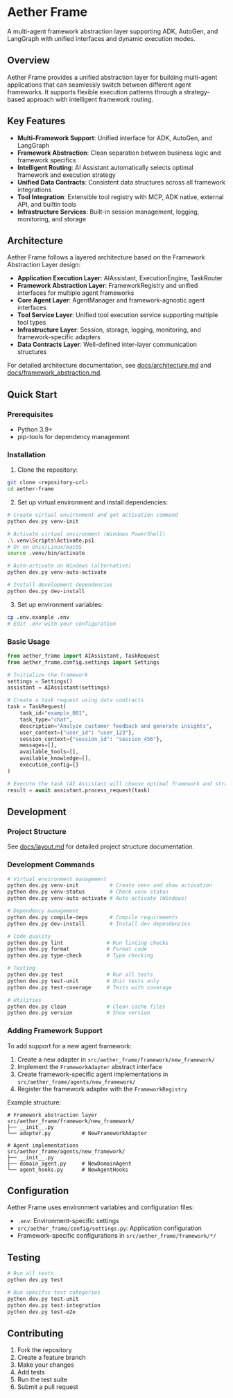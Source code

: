 # Aether Frame

A multi-agent framework abstraction layer supporting ADK, AutoGen, and LangGraph with unified interfaces and dynamic execution modes.

## Overview

Aether Frame provides a unified abstraction layer for building multi-agent applications that can seamlessly switch between different agent frameworks. It supports flexible execution patterns through a strategy-based approach with intelligent framework routing.

## Key Features

- **Multi-Framework Support**: Unified interface for ADK, AutoGen, and LangGraph
- **Framework Abstraction**: Clean separation between business logic and framework specifics
- **Intelligent Routing**: AI Assistant automatically selects optimal framework and execution strategy
- **Unified Data Contracts**: Consistent data structures across all framework integrations
- **Tool Integration**: Extensible tool registry with MCP, ADK native, external API, and builtin tools
- **Infrastructure Services**: Built-in session management, logging, monitoring, and storage

## Architecture

Aether Frame follows a layered architecture based on the Framework Abstraction Layer design:

- **Application Execution Layer**: AIAssistant, ExecutionEngine, TaskRouter
- **Framework Abstraction Layer**: FrameworkRegistry and unified interfaces for multiple agent frameworks
- **Core Agent Layer**: AgentManager and framework-agnostic agent interfaces  
- **Tool Service Layer**: Unified tool execution service supporting multiple tool types
- **Infrastructure Layer**: Session, storage, logging, monitoring, and framework-specific adapters
- **Data Contracts Layer**: Well-defined inter-layer communication structures

For detailed architecture documentation, see [docs/architecture.md](docs/architecture.md) and [docs/framework_abstraction.md](docs/framework_abstraction.md).

## Quick Start

### Prerequisites

- Python 3.9+
- pip-tools for dependency management

### Installation

1. Clone the repository:
```bash
git clone <repository-url>
cd aether-frame
```

2. Set up virtual environment and install dependencies:
```bash
# Create virtual environment and get activation command
python dev.py venv-init

# Activate virtual environment (Windows PowerShell)
.\.venv\Scripts\Activate.ps1
# Or on Unix/Linux/macOS
source .venv/bin/activate

# Auto-activate on Windows (alternative)
python dev.py venv-auto-activate

# Install development dependencies
python dev.py dev-install
```

3. Set up environment variables:
```bash
cp .env.example .env
# Edit .env with your configuration
```

### Basic Usage

```python
from aether_frame import AIAssistant, TaskRequest
from aether_frame.config.settings import Settings

# Initialize the framework
settings = Settings()
assistant = AIAssistant(settings)

# Create a task request using data contracts
task = TaskRequest(
    task_id="example_001",
    task_type="chat",
    description="Analyze customer feedback and generate insights",
    user_context={"user_id": "user_123"},
    session_context={"session_id": "session_456"},
    messages=[],
    available_tools=[],
    available_knowledge=[],
    execution_config={}
)

# Execute the task (AI Assistant will choose optimal framework and strategy)
result = await assistant.process_request(task)
```

## Development

### Project Structure

See [docs/layout.md](docs/layout.md) for detailed project structure documentation.

### Development Commands

```bash
# Virtual environment management
python dev.py venv-init          # Create venv and show activation
python dev.py venv-status        # Check venv status
python dev.py venv-auto-activate # Auto-activate (Windows)

# Dependency management
python dev.py compile-deps       # Compile requirements
python dev.py dev-install        # Install dev dependencies

# Code quality
python dev.py lint              # Run linting checks
python dev.py format            # Format code
python dev.py type-check        # Type checking

# Testing
python dev.py test              # Run all tests
python dev.py test-unit         # Unit tests only
python dev.py test-coverage     # Tests with coverage

# Utilities
python dev.py clean             # Clean cache files
python dev.py version           # Show version
```

### Adding Framework Support

To add support for a new agent framework:

1. Create a new adapter in `src/aether_frame/framework/new_framework/`
2. Implement the `FrameworkAdapter` abstract interface
3. Create framework-specific agent implementations in `src/aether_frame/agents/new_framework/`
4. Register the framework adapter with the `FrameworkRegistry`

Example structure:
```
# Framework abstraction layer
src/aether_frame/framework/new_framework/
├── __init__.py
└── adapter.py          # NewFrameworkAdapter

# Agent implementations
src/aether_frame/agents/new_framework/
├── __init__.py
├── domain_agent.py     # NewDomainAgent
└── agent_hooks.py      # NewAgentHooks
```

## Configuration

Aether Frame uses environment variables and configuration files:

- `.env`: Environment-specific settings
- `src/aether_frame/config/settings.py`: Application configuration
- Framework-specific configurations in `src/aether_frame/framework/*/`

## Testing

```bash
# Run all tests
python dev.py test

# Run specific test categories
python dev.py test-unit
python dev.py test-integration
python dev.py test-e2e
```

## Contributing

1. Fork the repository
2. Create a feature branch
3. Make your changes
4. Add tests
5. Run the test suite
6. Submit a pull request